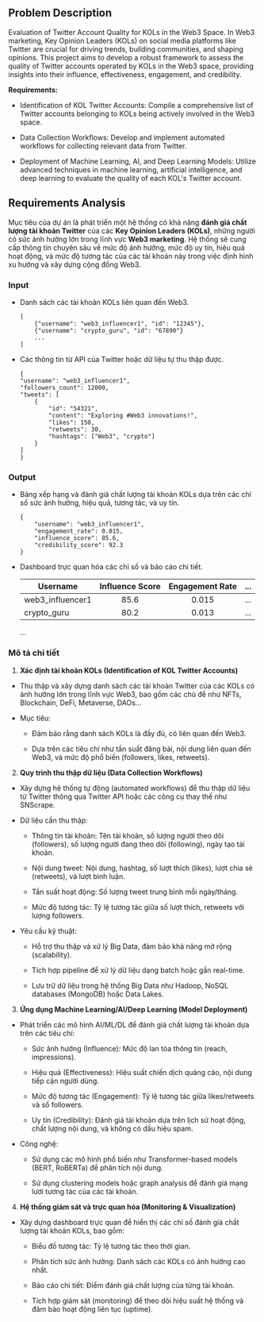 ## Problem Description

Evaluation of Twitter Account Quality for KOLs in the Web3 Space. In Web3 marketing, Key Opinion Leaders (KOLs) on social media platforms like Twitter are crucial for driving trends, building communities, and shaping opinions. This project aims to develop a robust framework to assess the quality of Twitter accounts operated by KOLs in the Web3 space, providing insights into their influence, effectiveness, engagement, and credibility. 

**Requirements:**

- Identification of KOL Twitter Accounts: Compile a comprehensive list of Twitter accounts belonging to KOLs being actively involved in the Web3 space.  

- Data Collection Workflows: Develop and implement automated workflows for collecting relevant data from Twitter. 

- Deployment of Machine Learning, AI, and Deep Learning Models: Utilize advanced techniques in machine learning, artificial intelligence, and deep learning to evaluate the quality of each KOL's Twitter account.

## Requirements Analysis

Mục tiêu của dự án là phát triển một hệ thống có khả năng **đánh giá chất lượng tài khoản Twitter** của các **Key Opinion Leaders (KOLs)**, những người có sức ảnh hưởng lớn trong lĩnh vực **Web3 marketing**. Hệ thống sẽ cung cấp thông tin chuyên sâu về mức độ ảnh hưởng, mức độ uy tín, hiệu quả hoạt động, và mức độ tương tác của các tài khoản này trong việc định hình xu hướng và xây dựng cộng đồng Web3.

### Input

- Danh sách các tài khoản KOLs liên quan đến Web3.
    ```
    [
        {"username": "web3_influencer1", "id": "12345"},
        {"username": "crypto_guru", "id": "67890"}
        ...
    ]
    ```

- Các thông tin từ API của Twitter hoặc dữ liệu tự thu thập được.
    ```
    {
    "username": "web3_influencer1",
    "followers_count": 12000,
    "tweets": [
        {
            "id": "54321",
            "content": "Exploring #Web3 innovations!",
            "likes": 150,
            "retweets": 30,
            "hashtags": ["Web3", "crypto"]
        }
    ]
    }
    ```

### Output

- Bảng xếp hạng và đánh giá chất lượng tài khoản KOLs dựa trên các chỉ số sức ảnh hưởng, hiệu quả, tương tác, và uy tín.
    ```
    {
        "username": "web3_influencer1",
        "engagement_rate": 0.015,
        "influence_score": 85.6,
        "credibility_score": 92.3
    }
    ```

- Dashboard trực quan hóa các chỉ số và báo cáo chi tiết.

    |Username|Influence Score|Engagement Rate|...|
    |---|:-:|:-:|:-:|
    web3_influencer1|85.6|0.015|...
    crypto_guru|80.2|0.013|...
    ...

### Mô tả chi tiết

1. **Xác định tài khoản KOLs (Identification of KOL Twitter Accounts)**

- Thu thập và xây dựng danh sách các tài khoản Twitter của các KOLs có ảnh hưởng lớn trong lĩnh vực Web3, bao gồm các chủ đề như NFTs, Blockchain, DeFi, Metaverse, DAOs...

- Mục tiêu:
    - Đảm bảo rằng danh sách KOLs là đầy đủ, có liên quan đến Web3.
    
    - Dựa trên các tiêu chí như tần suất đăng bài, nội dung liên quan đến Web3, và mức độ phổ biến (followers, likes, retweets).

2. **Quy trình thu thập dữ liệu (Data Collection Workflows)**

- Xây dựng hệ thống tự động (automated workflows) để thu thập dữ liệu từ Twitter thông qua Twitter API hoặc các công cụ thay thế như SNScrape.

- Dữ liệu cần thu thập:

    - Thông tin tài khoản: Tên tài khoản, số lượng người theo dõi (followers), số lượng người đang theo dõi (following), ngày tạo tài khoản.

    - Nội dung tweet: Nội dung, hashtag, số lượt thích (likes), lượt chia sẻ (retweets), và lượt bình luận.

    - Tần suất hoạt động: Số lượng tweet trung bình mỗi ngày/tháng.

    - Mức độ tương tác: Tỷ lệ tương tác giữa số lượt thích, retweets với lượng followers.

- Yêu cầu kỹ thuật:

    - Hỗ trợ thu thập và xử lý Big Data, đảm bảo khả năng mở rộng (scalability).

    - Tích hợp pipeline để xử lý dữ liệu dạng batch hoặc gần real-time.

    - Lưu trữ dữ liệu trong hệ thống Big Data như Hadoop, NoSQL databases (MongoDB) hoặc Data Lakes.

3. **Ứng dụng Machine Learning/AI/Deep Learning (Model Deployment)**

- Phát triển các mô hình AI/ML/DL để đánh giá chất lượng tài khoản dựa trên các tiêu chí:

    - Sức ảnh hưởng (Influence): Mức độ lan tỏa thông tin (reach, impressions).

    - Hiệu quả (Effectiveness): Hiệu suất chiến dịch quảng cáo, nội dung tiếp cận người dùng.

    - Mức độ tương tác (Engagement): Tỷ lệ tương tác giữa likes/retweets và số followers.

    - Uy tín (Credibility): Đánh giá tài khoản dựa trên lịch sử hoạt động, chất lượng nội dung, và không có dấu hiệu spam.

- Công nghệ:

    - Sử dụng các mô hình phổ biến như Transformer-based models (BERT, RoBERTa) để phân tích nội dung.

    - Sử dụng clustering models hoặc graph analysis để đánh giá mạng lưới tương tác của các tài khoản.

4. **Hệ thống giám sát và trực quan hóa (Monitoring & Visualization)**

- Xây dựng dashboard trực quan để hiển thị các chỉ số đánh giá chất lượng tài khoản KOLs, bao gồm:

    - Biểu đồ tương tác: Tỷ lệ tương tác theo thời gian.

    - Phân tích sức ảnh hưởng: Danh sách các KOLs có ảnh hưởng cao nhất.

    - Báo cáo chi tiết: Điểm đánh giá chất lượng của từng tài khoản.
    
    - Tích hợp giám sát (monitoring) để theo dõi hiệu suất hệ thống và đảm bảo hoạt động liên tục (uptime).
